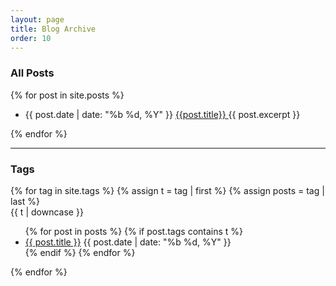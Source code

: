 ```yaml
---
layout: page
title: Blog Archive
order: 10
---
```


<h3>All Posts</h3>
{% for post in site.posts %}
  <ul class="post-list">
    <li>
      <span class="post-meta">{{ post.date | date: "%b %d, %Y" }}</span>
      <a class="post-link" href="{{site.baseurl}}{{post.url}}"> {{post.title}} </a>
      <span class="post-excerpt"> {{ post.excerpt }}</span>
    </li>
  </ul>
{% endfor %}

<hr />

<h3>Tags</h3>
{% for tag in site.tags %}
  {% assign t = tag | first %}
  {% assign posts = tag | last %}

<div class="post-link">{{ t | downcase }}</div>
<ul>
{% for post in posts %}
  {% if post.tags contains t %}
  <li>
    <a href="{{site.baseurl}}{{ post.url }}">{{ post.title }}</a>
    <span class="post-meta">{{ post.date | date: "%b %d, %Y" }}</span>
  </li>
  {% endif %}
{% endfor %}
</ul>
{% endfor %}

<!-- {% for tag in site.tags %}
  <h3>{{ tag[0] }}</h3>
  <ul>
    {% for post in tag[1] %}
      <li>
        <a href="{{site.baseurl}}{{ post.url }}"> {{ post.title }}</a>
        <span class="post-meta">{{ post.date | date: "%b %d, %Y" }}</span>
      </li>
      <span class="post-excerpt"> {{ post.excerpt }}</span>
    {% endfor %}
  </ul>
{% endfor %} -->